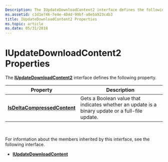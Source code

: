 ```yaml
---
Description: The IUpdateDownloadContent2 interface defines the following property.
ms.assetid: c3d1e746-7e4e-404d-99bf-a0e5a923c4b3
title: IUpdateDownloadContent2 Properties
ms.topic: article
ms.date: 05/31/2018
---
```


# IUpdateDownloadContent2 Properties

The [**IUpdateDownloadContent2**](/windows/desktop/api/Wuapi/nn-wuapi-iupdatedownloadcontent2) interface defines the following property.



| Property                                                                             | Description                                                                                     |
|--------------------------------------------------------------------------------------|-------------------------------------------------------------------------------------------------|
| [**IsDeltaCompressedContent**](/windows/desktop/api/Wuapi/nf-wuapi-iupdatedownloadcontent2-get_isdeltacompressedcontent) | Gets a Boolean value that indicates whether an update is a binary update or a full-file update. |



 

For information about the members inherited by this interface, see the following interface.

-   [**IUpdateDownloadContent**](/windows/desktop/api/Wuapi/nn-wuapi-iupdatecollection)

 

 



